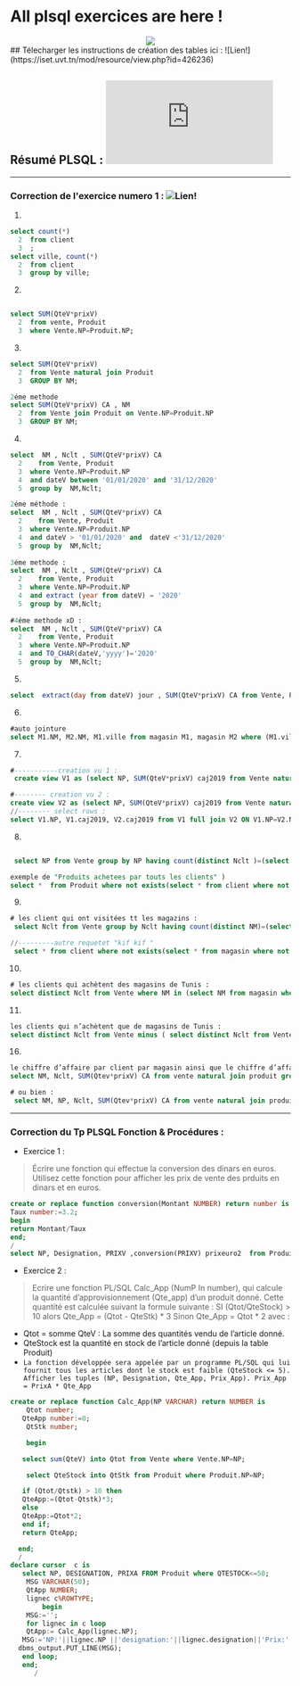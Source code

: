# All plsql exercices are here ! 

<center>
  <img src="https://img.icons8.com/plasticine/452/oracle-pl-sql--v3.png">
</center>
## Télecharger les instructions de création des tables ici : ![Lien!](https://iset.uvt.tn/mod/resource/view.php?id=426236) 


## Résumé PLSQL :  ![Lien!](https://iset.uvt.tn/mod/resource/view.php?id=454040) 

<hr>

### Correction de l'exercice numero 1  : ![Lien!](https://ibb.co/r69ky1z)

1)
```sql
select count(*)
  2  from client
  3  ;
select ville, count(*)
  2  from client
  3  group by ville;
```

2)
```sql

select SUM(QteV*prixV)
  2  from vente, Produit
  3  where Vente.NP=Produit.NP;
```
3)

```sql
select SUM(QteV*prixV)
  2  from Vente natural join Produit
  3  GROUP BY NM;

2éme methode
select SUM(QteV*prixV) CA , NM
  2  from Vente join Produit on Vente.NP=Produit.NP
  3  GROUP BY NM;
```
4) 
```sql
select  NM , Nclt , SUM(QteV*prixV) CA
  2    from Vente, Produit
  3  where Vente.NP=Produit.NP
  4  and dateV between '01/01/2020' and '31/12/2020'
  5  group by  NM,Nclt;

2éme méthode :
select  NM , Nclt , SUM(QteV*prixV) CA
  2    from Vente, Produit
  3  where Vente.NP=Produit.NP
  4  and dateV > '01/01/2020' and  dateV <'31/12/2020'
  5  group by  NM,Nclt;
  
3éme methode :
select  NM , Nclt , SUM(QteV*prixV) CA
  2    from Vente, Produit
  3  where Vente.NP=Produit.NP
  4  and extract (year from dateV) = '2020'
  5  group by  NM,Nclt;
 
#4éme methode xD : 
select  NM , Nclt , SUM(QteV*prixV) CA
  2    from Vente, Produit
  3  where Vente.NP=Produit.NP
  4  and TO_CHAR(dateV,'yyyy')='2020'
  5  group by  NM,Nclt;
```

5)
```sql
select  extract(day from dateV) jour , SUM(QteV*prixV) CA from Vente, Produit where (Vente.NP=Produit.NP and dateV > '01/01/2020' and  dateV <'31/12/2020')  group by extract(day from dateV);
```

6)
```sql 
#auto jointure
select M1.NM, M2.NM, M1.ville from magasin M1, magasin M2 where (M1.ville = M2.ville) and (M1.NM < M2.NM);
```
7)
```sql
#-----------creation vu 1 :
 create view V1 as (select NP, SUM(QteV*prixV) caj2019 from Vente natural join Produit where DateV between '01/01/2019' and '31/12/2019' group by NP);

#-------- creation vu 2 : 
create view V2 as (select NP, SUM(QteV*prixV) caj2019 from Vente natural join Produit where DateV between '01/01/2020' and '31/12/2020' group by NP);
//-------- select rows : 
select V1.NP, V1.caj2019, V2.caj2019 from V1 full join V2 ON V1.NP=V2.NP;
```
8)
```sql

 select NP from Vente group by NP having count(distinct Nclt )=(select count(*) from client);

exemple de "Produits achetees par touts les clients" )
select *  from Produit where not exists(select * from client where not exists ( select * from Vente where Vente.NP=Produit.NP and Vente.Nclt=client.Nclt));
```

9)
```sql
# les client qui ont visitées tt les magazins : 
 select Nclt from Vente group by Nclt having count(distinct NM)=(select count(*) from magasin);

//---------autre requetet "kif kif " 
 select * from client where not exists(select * from magasin where not exists(select * from vente where vente.Nclt=client.Nclt and Vente.NM=magasin.NM));
```

10)
```sql
# les clients qui achètent des magasins de Tunis : 
select distinct Nclt from Vente where NM in (select NM from magasin where ville ='Tunis');
```
11)
```sql
les clients qui n’achètent que de magasins de Tunis :  
select distinct Nclt from Vente minus ( select distinct Nclt from Vente where NM in (select NM from magasin where ville <>'Tunis' ));
```

16)
```sql
le chiffre d’affaire par client par magasin ainsi que le chiffre d’affaire par client: 
select NM, Nclt, SUM(Qtev*prixV) CA from vente natural join produit group by Rollup(NM,Nclt);

# ou bien : 
 select NM, NP, Nclt, SUM(Qtev*prixV) CA from vente natural join produit group by Rollup(NM,NP,Nclt);  
 ```
 <hr>
 
 ### Correction du Tp PLSQL Fonction & Procédures : 
 
- Exercice 1 :
> Écrire une fonction qui effectue la conversion des dinars en euros. Utilisez cette fonction pour afficher les prix de vente des prduits en dinars et en euros.

```sql
create or replace function conversion(Montant NUMBER) return number is
Taux number:=3.2;
begin 
return Montant/Taux
end;
/
select NP, Designation, PRIXV ,conversion(PRIXV) prixeuro2  from Produit;
```
- Exercice 2 :
> Ecrire une fonction PL/SQL Calc_App (NumP  In number), qui calcule la quantité d’approvisionnement (Qte_app) d’un produit donné. Cette quantité est calculée suivant la formule suivante :
SI (Qtot/QteStock) > 10 alors Qte_App = (Qtot - QteStk) * 3
Sinon Qte_App = Qtot * 2 avec : 
- Qtot = somme QteV : La somme des quantités vendu de l’article donné.
- QteStock est la quantité en stock de l’article donné (depuis la table Produit) 
- `La fonction développée sera appelée par un programme PL/SQL qui lui fournit tous les articles dont le stock est faible (QteStock <= 5). Afficher les tuples (NP, Designation, Qte_App, Prix_App). Prix_App = PrixA * Qte_App`

```sql
create or replace function Calc_App(NP VARCHAR) return NUMBER is
    Qtot number;
   QteApp number:=0;
    QtStk number;

    begin

   select sum(QteV) into Qtot from Vente where Vente.NP=NP;

    select QteStock into QtStk from Produit where Produit.NP=NP;

   if (Qtot/Qtstk) > 10 then
   QteApp:=(Qtot-Qtstk)*3;
   else
   QteApp:=Qtot*2;
   end if;
   return QteApp;

  end;
  /
declare cursor  c is
   select NP, DESIGNATION, PRIXA FROM Produit where QTESTOCK<=50;
    MSG VARCHAR(50);
    QtApp NUMBER;
    lignec c%ROWTYPE;
        begin
    MSG:='';
    for lignec in c loop
    QtApp:= Calc_App(lignec.NP);
   MSG:='NP:'||lignec.NP ||'designation:'||lignec.designation||'Prix:'||lignec.PRIXA||'Quantite app:'||Calc_App(lignec.NP)|| 'prixtotal:' ||Calc_App(lignec.NP)*lignec.PRIXA;
  dbms_output.PUT_LINE(MSG);
   end loop;
   end;
      /
```     

